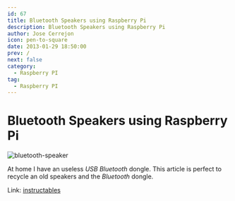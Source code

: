 ```yaml
---
id: 67
title: Bluetooth Speakers using Raspberry Pi
description: Bluetooth Speakers using Raspberry Pi
author: Jose Cerrejon
icon: pen-to-square
date: 2013-01-29 18:50:00
prev: /
next: false
category:
  - Raspberry PI
tag:
  - Raspberry PI
---
```


# Bluetooth Speakers using Raspberry Pi

![bluetooth-speaker](/images/bluetooth-speaker.jpg)

At home I have an useless *USB Bluetooth* dongle. This article is perfect to recycle an old speakers and the *Bluetooth* dongle.

Link: [instructables](http://www.instructables.com/id/Bluetooth-Speakers-using-Raspberry-Pi/)